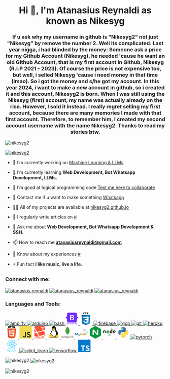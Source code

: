 <h1 align="center">Hi 👋, I'm Atanasius Reynaldi as known as Nikesyg</h1>
<h3 align="center">If u ask why my username in github is "Nikesyg2" not just "Nikesyg" by remove the number 2. Well its complicated. Last year nigga, i had blinded by the money: Someone ask a price for my Github Account (Nikesyg), he needed 'cause he want an old Github Account, that is my first account in Github, Nikesyg (R.I.P 2021 - 2023). Of course the price is not expensive too, but well, i selled Nikesyg 'cause i need money in that time (lmao). So i got the money and s/he got my account. In this year 2024, i want to make a new account in github, so i created it and this account, Nikesyg2 is born. When I was still using the Nikesyg (first) account, my name was actually already on the rise. However, I sold it instead. I really regret selling my first account, because there are many memories I made with that first account. Therefore, to remember him, I created my second account username with the name Nikesyg2. Thanks to read my stories btw.</h3>

<p align="left"> <img src="https://komarev.com/ghpvc/?username=nikesyg2&label=Profile%20views&color=0e75b6&style=flat" alt="nikesyg2" /> </p>

<p align="left"> <a href="https://github.com/ryo-ma/github-profile-trophy"><img src="https://github-profile-trophy.vercel.app/?username=nikesyg2" alt="nikesyg2" /></a> </p>

- 🔭 I’m currently working on [Machine Learning & LLMs](#)

- 🌱 I’m currently learning **Web Development, Bot Whatsapp Development, LLMs.**

- 👯 I’m good at logical programming code [Text me here to collaborate](wa.me/6281332383711)

- 🤝 Contact me if u want to make something [Whatsapp](wa.me/6281332383711)

- 👨‍💻 All of my projects are available at [nikesyg2.github.io](nikesyg2.github.io)

- 📝 I regularly write articles on [#](#)

- 💬 Ask me about **Web Development, Bot Whatsapp Development & SSH.**

- 📫 How to reach me **atanasiusreynaldi@gmail.com**

- 📄 Know about my experiences [#](#)

- ⚡ Fun fact **I like music, live a life.**

<h3 align="left">Connect with me:</h3>
<p align="left">
<a href="https://linkedin.com/in/atanasius reynaldi" target="blank"><img align="center" src="https://raw.githubusercontent.com/rahuldkjain/github-profile-readme-generator/master/src/images/icons/Social/linked-in-alt.svg" alt="atanasius reynaldi" height="30" width="40" /></a>
<a href="https://fb.com/atanasius_reynaldi" target="blank"><img align="center" src="https://raw.githubusercontent.com/rahuldkjain/github-profile-readme-generator/master/src/images/icons/Social/facebook.svg" alt="atanasius_reynaldi" height="30" width="40" /></a>
<a href="https://instagram.com/atanasius_reynaldi" target="blank"><img align="center" src="https://raw.githubusercontent.com/rahuldkjain/github-profile-readme-generator/master/src/images/icons/Social/instagram.svg" alt="atanasius_reynaldi" height="30" width="40" /></a>
</p>

<h3 align="left">Languages and Tools:</h3>
<p align="left"> <a href="https://aws.amazon.com/amplify/" target="_blank" rel="noreferrer"> <img src="https://docs.amplify.aws/assets/logo-dark.svg" alt="amplify" width="40" height="40"/> </a> <a href="https://www.arduino.cc/" target="_blank" rel="noreferrer"> <img src="https://cdn.worldvectorlogo.com/logos/arduino-1.svg" alt="arduino" width="40" height="40"/> </a> <a href="https://www.gnu.org/software/bash/" target="_blank" rel="noreferrer"> <img src="https://www.vectorlogo.zone/logos/gnu_bash/gnu_bash-icon.svg" alt="bash" width="40" height="40"/> </a> <a href="https://getbootstrap.com" target="_blank" rel="noreferrer"> <img src="https://raw.githubusercontent.com/devicons/devicon/master/icons/bootstrap/bootstrap-plain-wordmark.svg" alt="bootstrap" width="40" height="40"/> </a> <a href="https://www.w3schools.com/css/" target="_blank" rel="noreferrer"> <img src="https://raw.githubusercontent.com/devicons/devicon/master/icons/css3/css3-original-wordmark.svg" alt="css3" width="40" height="40"/> </a> <a href="https://firebase.google.com/" target="_blank" rel="noreferrer"> <img src="https://www.vectorlogo.zone/logos/firebase/firebase-icon.svg" alt="firebase" width="40" height="40"/> </a> <a href="https://cloud.google.com" target="_blank" rel="noreferrer"> <img src="https://www.vectorlogo.zone/logos/google_cloud/google_cloud-icon.svg" alt="gcp" width="40" height="40"/> </a> <a href="https://git-scm.com/" target="_blank" rel="noreferrer"> <img src="https://www.vectorlogo.zone/logos/git-scm/git-scm-icon.svg" alt="git" width="40" height="40"/> </a> <a href="https://heroku.com" target="_blank" rel="noreferrer"> <img src="https://www.vectorlogo.zone/logos/heroku/heroku-icon.svg" alt="heroku" width="40" height="40"/> </a> <a href="https://www.w3.org/html/" target="_blank" rel="noreferrer"> <img src="https://raw.githubusercontent.com/devicons/devicon/master/icons/html5/html5-original-wordmark.svg" alt="html5" width="40" height="40"/> </a> <a href="https://developer.mozilla.org/en-US/docs/Web/JavaScript" target="_blank" rel="noreferrer"> <img src="https://raw.githubusercontent.com/devicons/devicon/master/icons/javascript/javascript-original.svg" alt="javascript" width="40" height="40"/> </a> <a href="https://laravel.com/" target="_blank" rel="noreferrer"> <img src="https://raw.githubusercontent.com/devicons/devicon/master/icons/laravel/laravel-plain-wordmark.svg" alt="laravel" width="40" height="40"/> </a> <a href="https://www.linux.org/" target="_blank" rel="noreferrer"> <img src="https://raw.githubusercontent.com/devicons/devicon/master/icons/linux/linux-original.svg" alt="linux" width="40" height="40"/> </a> <a href="https://www.mongodb.com/" target="_blank" rel="noreferrer"> <img src="https://raw.githubusercontent.com/devicons/devicon/master/icons/mongodb/mongodb-original-wordmark.svg" alt="mongodb" width="40" height="40"/> </a> <a href="https://www.mysql.com/" target="_blank" rel="noreferrer"> <img src="https://raw.githubusercontent.com/devicons/devicon/master/icons/mysql/mysql-original-wordmark.svg" alt="mysql" width="40" height="40"/> </a> <a href="https://www.nginx.com" target="_blank" rel="noreferrer"> <img src="https://raw.githubusercontent.com/devicons/devicon/master/icons/nginx/nginx-original.svg" alt="nginx" width="40" height="40"/> </a> <a href="https://nodejs.org" target="_blank" rel="noreferrer"> <img src="https://raw.githubusercontent.com/devicons/devicon/master/icons/nodejs/nodejs-original-wordmark.svg" alt="nodejs" width="40" height="40"/> </a> <a href="https://www.python.org" target="_blank" rel="noreferrer"> <img src="https://raw.githubusercontent.com/devicons/devicon/master/icons/python/python-original.svg" alt="python" width="40" height="40"/> </a> <a href="https://pytorch.org/" target="_blank" rel="noreferrer"> <img src="https://www.vectorlogo.zone/logos/pytorch/pytorch-icon.svg" alt="pytorch" width="40" height="40"/> </a> <a href="https://reactjs.org/" target="_blank" rel="noreferrer"> <img src="https://raw.githubusercontent.com/devicons/devicon/master/icons/react/react-original-wordmark.svg" alt="react" width="40" height="40"/> </a> <a href="https://scikit-learn.org/" target="_blank" rel="noreferrer"> <img src="https://upload.wikimedia.org/wikipedia/commons/0/05/Scikit_learn_logo_small.svg" alt="scikit_learn" width="40" height="40"/> </a> <a href="https://www.tensorflow.org" target="_blank" rel="noreferrer"> <img src="https://www.vectorlogo.zone/logos/tensorflow/tensorflow-icon.svg" alt="tensorflow" width="40" height="40"/> </a> <a href="https://www.typescriptlang.org/" target="_blank" rel="noreferrer"> <img src="https://raw.githubusercontent.com/devicons/devicon/master/icons/typescript/typescript-original.svg" alt="typescript" width="40" height="40"/> </a> </p>

<p><img align="left" src="https://github-readme-stats.vercel.app/api/top-langs?username=nikesyg2&show_icons=true&locale=en&layout=compact" alt="nikesyg2" /></p>

<p>&nbsp;<img align="center" src="https://github-readme-stats.vercel.app/api?username=nikesyg2&show_icons=true&locale=en" alt="nikesyg2" /></p>

<p><img align="center" src="https://github-readme-streak-stats.herokuapp.com/?user=nikesyg2&" alt="nikesyg2" /></p>

